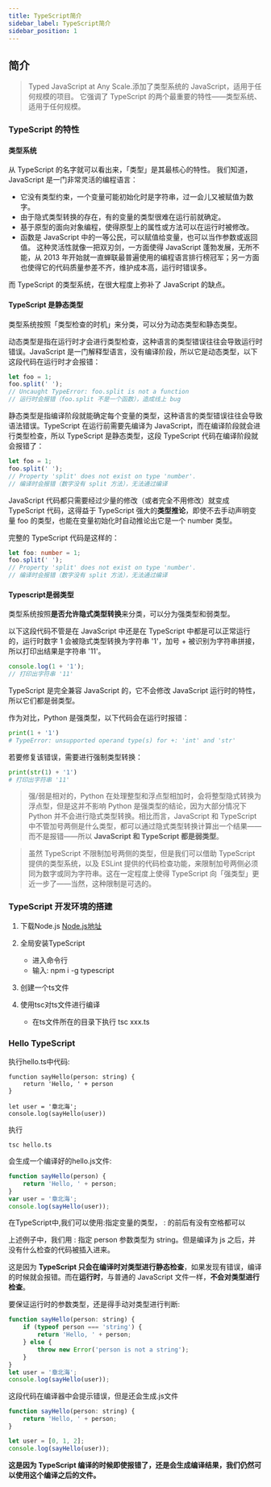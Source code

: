 ```yaml
---
title: TypeScript简介
sidebar_label: TypeScript简介
sidebar_position: 1
---
```


## 简介
> Typed JavaScript at Any Scale.添加了类型系统的 JavaScript，适用于任何规模的项目。
> 它强调了 TypeScript 的两个最重要的特性——类型系统、适用于任何规模。

### TypeScript 的特性

#### 类型系统

从 TypeScript 的名字就可以看出来，「类型」是其最核心的特性。
我们知道，JavaScript 是一门非常灵活的编程语言：
- 它没有类型约束，一个变量可能初始化时是字符串，过一会儿又被赋值为数字。
- 由于隐式类型转换的存在，有的变量的类型很难在运行前就确定。
- 基于原型的面向对象编程，使得原型上的属性或方法可以在运行时被修改。
- 函数是 JavaScript 中的一等公民，可以赋值给变量，也可以当作参数或返回值。
这种灵活性就像一把双刃剑，一方面使得 JavaScript 蓬勃发展，无所不能，从 2013 年开始就一直蝉联最普遍使用的编程语言排行榜冠军；另一方面也使得它的代码质量参差不齐，维护成本高，运行时错误多。

而 TypeScript 的类型系统，在很大程度上弥补了 JavaScript 的缺点。

#### TypeScript 是静态类型

类型系统按照「类型检查的时机」来分类，可以分为动态类型和静态类型。

动态类型是指在运行时才会进行类型检查，这种语言的类型错误往往会导致运行时错误。JavaScript 是一门解释型语言，没有编译阶段，所以它是动态类型，以下这段代码在运行时才会报错：

```js
let foo = 1;
foo.split(' ');
// Uncaught TypeError: foo.split is not a function
// 运行时会报错（foo.split 不是一个函数），造成线上 bug
```

静态类型是指编译阶段就能确定每个变量的类型，这种语言的类型错误往往会导致语法错误。TypeScript 在运行前需要先编译为 JavaScript，而在编译阶段就会进行类型检查，所以 TypeScript 是静态类型，这段 TypeScript 代码在编译阶段就会报错了：

```js
let foo = 1;
foo.split(' ');
// Property 'split' does not exist on type 'number'.
// 编译时会报错（数字没有 split 方法），无法通过编译
```

JavaScript 代码都只需要经过少量的修改（或者完全不用修改）就变成 TypeScript 代码，这得益于 TypeScript 强大的**类型推论**，即使不去手动声明变量 foo 的类型，也能在变量初始化时自动推论出它是一个 number 类型。

完整的 TypeScript 代码是这样的：

```ts
let foo: number = 1;
foo.split(' ');
// Property 'split' does not exist on type 'number'.
// 编译时会报错（数字没有 split 方法），无法通过编译
```

#### Typescript是弱类型

类型系统按照**是否允许隐式类型转换**来分类，可以分为强类型和弱类型。

以下这段代码不管是在 JavaScript 中还是在 TypeScript 中都是可以正常运行的，运行时数字 1 会被隐式类型转换为字符串 '1'，加号 + 被识别为字符串拼接，所以打印出结果是字符串 '11'。

```js
console.log(1 + '1');
// 打印出字符串 '11'
```

TypeScript 是完全兼容 JavaScript 的，它不会修改 JavaScript 运行时的特性，所以它们都是弱类型。

作为对比，Python 是强类型，以下代码会在运行时报错：

```python
print(1 + '1')
# TypeError: unsupported operand type(s) for +: 'int' and 'str'
```

若要修复该错误，需要进行强制类型转换：

```python
print(str(1) + '1')
# 打印出字符串 '11'
```
> 强/弱是相对的，Python 在处理整型和浮点型相加时，会将整型隐式转换为浮点型，但是这并不影响 Python 是强类型的结论，因为大部分情况下 Python 并不会进行隐式类型转换。相比而言，JavaScript 和 TypeScript 中不管加号两侧是什么类型，都可以通过隐式类型转换计算出一个结果——而不是报错——所以 **JavaScript 和 TypeScript 都是弱类型**。

>虽然 TypeScript 不限制加号两侧的类型，但是我们可以借助 TypeScript 提供的类型系统，以及 ESLint 提供的代码检查功能，来限制加号两侧必须同为数字或同为字符串。这在一定程度上使得 TypeScript 向「强类型」更近一步了——当然，这种限制是可选的。



### TypeScript 开发环境的搭建
1. 下载Node.js
[Node.js地址](https://nodejs.org/en) 

2. 全局安装TypeScript
   - 进入命令行
   - 输入: npm i -g typescript
3. 创建一个ts文件
4. 使用tsc对ts文件进行编译
   -  在ts文件所在的目录下执行 tsc xxx.ts

### Hello TypeScript

执行hello.ts中代码:

```Ts
function sayHello(person: string) {
    return 'Hello, ' + person
}

let user = '章北海';
console.log(sayHello(user))
```

执行

```nodejs
tsc hello.ts
```

会生成一个编译好的hello.js文件:

```js
function sayHello(person) {
    return 'Hello, ' + person;
}
var user = '章北海';
console.log(sayHello(user));
```

在TypeScript中,我们可以使用:指定变量的类型， : 的前后有没有空格都可以

上述例子中，我们用 : 指定 person 参数类型为 string。但是编译为 js 之后，并没有什么检查的代码被插入进来。

这是因为 **TypeScript 只会在编译时对类型进行静态检查**，如果发现有错误，编译的时候就会报错。而在**运行时**，与普通的 JavaScript 文件一样，**不会对类型进行检查**。

要保证运行时的参数类型，还是得手动对类型进行判断:

```js
function sayHello(person: string) {
    if (typeof person === 'string') {
        return 'Hello, ' + person;
    } else {
        throw new Error('person is not a string');
    }
}
let user = '章北海';
console.log(sayHello(user));
```

这段代码在编译器中会提示错误，但是还会生成.js文件
```js
function sayHello(person: string) {
    return 'Hello, ' + person;
}

let user = [0, 1, 2];
console.log(sayHello(user));
```

**这是因为 TypeScript 编译的时候即使报错了，还是会生成编译结果，我们仍然可以使用这个编译之后的文件。**